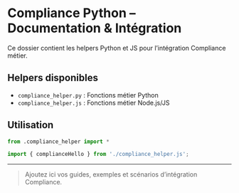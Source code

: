# Compliance Python – Documentation & Intégration

Ce dossier contient les helpers Python et JS pour l’intégration Compliance métier.

## Helpers disponibles
- `compliance_helper.py` : Fonctions métier Python
- `compliance_helper.js` : Fonctions métier Node.js/JS

## Utilisation
```python
from .compliance_helper import *
```
```js
import { complianceHello } from './compliance_helper.js';
```

---

> Ajoutez ici vos guides, exemples et scénarios d’intégration Compliance.
